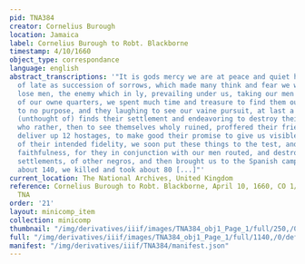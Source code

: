 ```yaml
---
pid: TNA384
creator: Cornelius Burough
location: Jamaica
label: Cornelius Burough to Robt. Blackborne
timestamp: 4/10/1660
object_type: correspondance
language: english
abstract_transcriptions: '"It is gods mercy we are at peace and quiet here, we had
  of late as succession of sorrows, which made many think and fear we were to be all
  lose men, the enemy which in ly, prevailing under us, taking our men out of out
  of our owne quarters, we spent much time and treasure to find them out, and all
  to no purpose, and they laughing to see our vaine pursuit, at last a clue of providence
  (unthought of) finds their settlement and endeavoring to destroy their plantations,
  who rather, then to see themselves wholy ruined, proffered their friendship, and
  deliver up 12 hostages, to make good their promise to give us visible demonstration
  of their intended fidelity, we soon put these things to the test, and found theitr
  faithfulness, for they in conjunction with our men routed, and destroyed two (seculded)
  settlements, of other negros, and then brought us to the Spanish camp, where, of
  about 140, we killed and took about 80 [...]"'
current_location: The National Archives, United Kingdom
reference: Cornelius Burough to Robt. Blackborne, April 10, 1660, CO 1/33, Doc. 69,
  TNA
order: '21'
layout: minicomp_item
collection: minicomp
thumbnail: "/img/derivatives/iiif/images/TNA384_obj1_Page_1/full/250,/0/default.jpg"
full: "/img/derivatives/iiif/images/TNA384_obj1_Page_1/full/1140,/0/default.jpg"
manifest: "/img/derivatives/iiif/TNA384/manifest.json"
---
```

